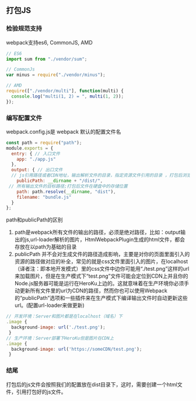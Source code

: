 ##  打包JS

### 检验规范支持
webpack支持es6, CommonJS, AMD
```javascript
// ES6
import sum from "./vendor/sum";

// CommonJs
var minus = require("./vendor/minus");

// AMD
require(["./vendor/multi"], function(multi) {
  console.log("multi(1, 2) = ", multi(1, 2));
});
```
### 编写配置文件
webpack.config.js是 webpack 默认的配置文件名
```javascript
const path = require("path");
module.exports = {
  entry: { // 入口文件
    app: "./app.js"
  },
  output: { // 出口文件
  // js引用路径或者CDN地址，输出解析文件的目录，指定资源文件引用的目录 ，打包后浏览器访问服务时的 url 路径中通用的一部分
    publicPath: __dirname + "/dist/", 
 // 所有输出文件的目标路径;打包后文件在硬盘中的存储位置
    path: path.resolve(__dirname, "dist"), 
    filename: "bundle.js"
  }
};
```
path和publicPath的区别
1. path是webpack所有文件的输出的路径，必须是绝对路径，比如：output输出的js,url-loader解析的图片，HtmlWebpackPlugin生成的html文件，都会存放在以path为基础的目录
2. publicPath 并不会对生成文件的路径造成影响，主要是对你的页面里面引入的资源的路径做对应的补全，常见的就是css文件里面引入的图片，在localhost（译者注：即本地开发模式）里的css文件中边你可能用“./test.png”这样的url来加载图片，但是在生产模式下“test.png”文件可能会定位到CDN上并且你的Node.js服务器可能是运行在HeroKu上边的。这就意味着在生产环境你必须手动更新所有文件里的url为CDN的路径，然而你也可以使用Webpack的“publicPath”选项和一些插件来在生产模式下编译输出文件时自动更新这些url。(配置url-loader来做更新)
```javascript
// 开发环境：Server和图片都是在localhost（域名）下
.image { 
  background-image: url('./test.png');
 }
// 生产环境：Server部署下HeroKu但是图片在CDN上
.image { 
  background-image: url('https://someCDN/test.png');
 }
```

### 结尾
打包后的js文件会按照我们的配置放在dist目录下，这时，需要创建一个html文件，引用打包好的js文件。

